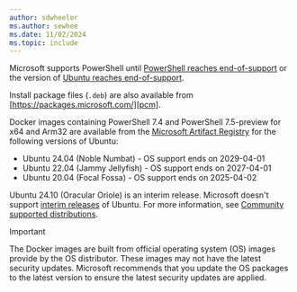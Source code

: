```yaml
---
author: sdwheeler
ms.author: sewhee
ms.date: 11/02/2024
ms.topic: include
---
```

<!-- markdownlint-disable first-line-h1 -->
Microsoft supports PowerShell until [PowerShell reaches end-of-support][lifecycle] or the version of
[Ubuntu reaches end-of-support][eol-ubuntu].

Install package files (`.deb`) are also available from [https://packages.microsoft.com/][pcm].

Docker images containing PowerShell 7.4 and PowerShell 7.5-preview for x64 and Arm32 are available
from the [Microsoft Artifact Registry][mcr] for the following versions of Ubuntu:

- Ubuntu 24.04 (Noble Numbat) - OS support ends on 2029-04-01
- Ubuntu 22.04 (Jammy Jellyfish) - OS support ends on 2027-04-01
- Ubuntu 20.04 (Focal Fossa) - OS support ends on 2025-04-02

Ubuntu 24.10 (Oracular Oriole) is an interim release. Microsoft doesn't support
[interim releases][interim] of Ubuntu. For more information, see
[Community supported distributions][community].

> [!IMPORTANT]
> The Docker images are built from official operating system (OS) images provide by the OS
> distributor. These images may not have the latest security updates. Microsoft recommends that you
> update the OS packages to the latest version to ensure the latest security updates are applied.

[eol-ubuntu]: https://endoflife.date/ubuntu
[interim]: https://ubuntu.com/about/release-cycle
[lifecycle]: /powershell/scripting/install/powershell-support-lifecycle
[community]: /powershell/scripting/install/community-support
[mcr]: https://mcr.microsoft.com/product/powershell/tags
[pcm]: https://packages.microsoft.com/
